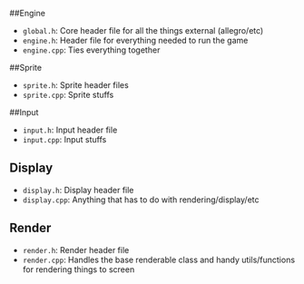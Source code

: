 ##Engine
- `global.h`: Core header file for all the things external (allegro/etc)
- `engine.h`: Header file for everything needed to run the game
- `engine.cpp`: Ties everything together

##Sprite
- `sprite.h`: Sprite header files
- `sprite.cpp`: Sprite stuffs

##Input
- `input.h`: Input header file
- `input.cpp`: Input stuffs

## Display
- `display.h`: Display header file
- `display.cpp`: Anything that has to do with rendering/display/etc

## Render
- `render.h`: Render header file
- `render.cpp`: Handles the base renderable class and handy utils/functions for rendering things to screen
